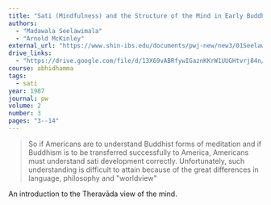 ```yaml
---
title: "Sati (Mindfulness) and the Structure of the Mind in Early Buddhism"
authors:
  - "Madawala Seelawimala"
  - "Arnold McKinley"
external_url: "https://www.shin-ibs.edu/documents/pwj-new/new3/01Seelawimala.pdf"
drive_links:
  - "https://drive.google.com/file/d/13X69vABRfywIGaznKKrW1UUGHtvrj84n/view?usp=drive_link"
course: abhidhamma
tags:
  - sati
year: 1987
journal: pw
volume: 2
number: 3
pages: "3--14"
---
```


> So if Americans are to understand Buddhist forms of meditation and if Buddhism is
to be transferred successfully to America,
Americans must understand sati development
correctly. Unfortunately, such understanding
is difficult to attain because of the great differences in language, philosophy and
"worldview"

An introduction to the Theravāda view of the mind.
